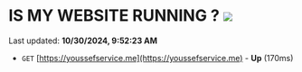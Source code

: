 # IS MY WEBSITE RUNNING ? [![](https://img.shields.io/static/v1?label=Sponsor&message=%E2%9D%A4&logo=GitHub&color=%23fe8e86)](https://github.com/sponsors/Youssef-Lehmam)

Last updated: **10/30/2024, 9:52:23 AM**

- `GET` [https://youssefservice.me](https://youssefservice.me) - **Up** (170ms)
